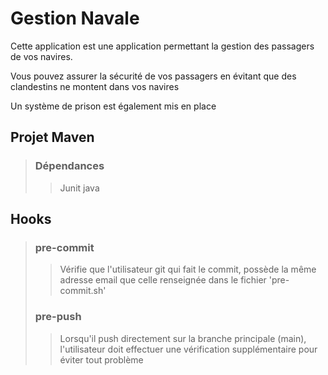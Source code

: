 # Gestion Navale

Cette application est une application permettant la gestion des passagers de vos navires.

Vous pouvez assurer la sécurité de vos passagers en évitant que des clandestins ne montent dans vos navires

Un système de prison est également mis en place
## Projet Maven
> ### Dépendances
>> Junit java

## Hooks
> ### pre-commit
>> Vérifie que l'utilisateur git qui fait le commit, possède la même adresse email que celle renseignée dans le fichier 'pre-commit.sh'
> ### pre-push
>> Lorsqu'il push directement sur la branche principale (main), l'utilisateur doit effectuer une vérification supplémentaire pour éviter tout problème 

